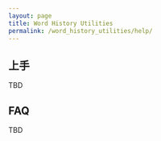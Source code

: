 ```yaml
---
layout: page
title: Word History Utilities
permalink: /word_history_utilities/help/
---
```


## 上手

TBD

## FAQ

TBD
